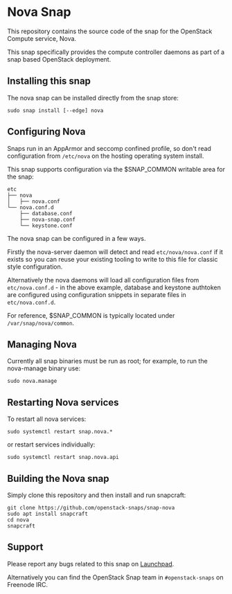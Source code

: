 # Nova Snap

This repository contains the source code of the snap for the OpenStack Compute
service, Nova.

This snap specifically provides the compute controller daemons as part of a
snap based OpenStack deployment.

## Installing this snap

The nova snap can be installed directly from the snap store:

    sudo snap install [--edge] nova

## Configuring Nova

Snaps run in an AppArmor and seccomp confined profile, so don't read
configuration from `/etc/nova` on the hosting operating system install.

This snap supports configuration via the $SNAP\_COMMON writable area for the
snap:

    etc
    ├── nova
    │   ├── nova.conf
    └── nova.conf.d
        ├── database.conf
        ├── nova-snap.conf
        └── keystone.conf

The nova snap can be configured in a few ways.

Firstly the nova-server daemon will detect and read `etc/nova/nova.conf`
if it exists so you can reuse your existing tooling to write to this file
for classic style configuration.

Alternatively the nova  daemons will load all configuration files from
`etc/nova.conf.d` - in the above example, database and keystone authtoken
are configured  using configuration snippets in separate files in
`etc/nova.conf.d`.

For reference, $SNAP\_COMMON is typically located under
`/var/snap/nova/common`.

## Managing Nova

Currently all snap binaries must be run as root; for example, to run the
nova-manage binary use:

    sudo nova.manage

## Restarting Nova services

To restart all nova services:

    sudo systemctl restart snap.nova.*

or restart services individually:

    sudo systemctl restart snap.nova.api

## Building the Nova snap

Simply clone this repository and then install and run snapcraft:

    git clone https://github.com/openstack-snaps/snap-nova
    sudo apt install snapcraft
    cd nova
    snapcraft

## Support

Please report any bugs related to this snap on
[Launchpad](https://bugs.launchpad.net/snap-nova/+filebug).

Alternatively you can find the OpenStack Snap team in `#openstack-snaps`
on Freenode IRC.
